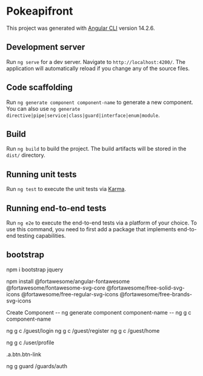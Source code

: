 # Pokeapifront

This project was generated with [Angular CLI](https://github.com/angular/angular-cli) version 14.2.6.

## Development server

Run `ng serve` for a dev server. Navigate to `http://localhost:4200/`. The application will automatically reload if you change any of the source files.

## Code scaffolding

Run `ng generate component component-name` to generate a new component. You can also use `ng generate directive|pipe|service|class|guard|interface|enum|module`.

## Build

Run `ng build` to build the project. The build artifacts will be stored in the `dist/` directory.

## Running unit tests

Run `ng test` to execute the unit tests via [Karma](https://karma-runner.github.io).

## Running end-to-end tests

Run `ng e2e` to execute the end-to-end tests via a platform of your choice. To use this command, you need to first add a package that implements end-to-end testing capabilities.

## bootstrap
npm i bootstrap jquery


npm install @fortawesome/angular-fontawesome @fortawesome/fontawesome-svg-core @fortawesome/free-solid-svg-icons @fortawesome/free-regular-svg-icons @fortawesome/free-brands-svg-icons

Create Component
-- ng generate component component-name
-- ng g c component-name

ng g c /guest/login
ng g c /guest/register
ng g c /guest/home

ng g c /user/profile

.a.btn.btn-link

ng g guard /guards/auth
